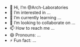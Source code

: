- 👋 Hi, I’m @Arch-Laboratories
- 👀 I’m interested in ...
- 🌱 I’m currently learning ...
- 💞️ I’m looking to collaborate on ...
- 📫 How to reach me ...
- 😄 Pronouns: ...
- ⚡ Fun fact: ...

<!---
Arch-Laboratories/Arch-Laboratories is a ✨ special ✨ repository because its `README.md` (this file) appears on your GitHub profile.
You can click the Preview link to take a look at your changes.
--->
